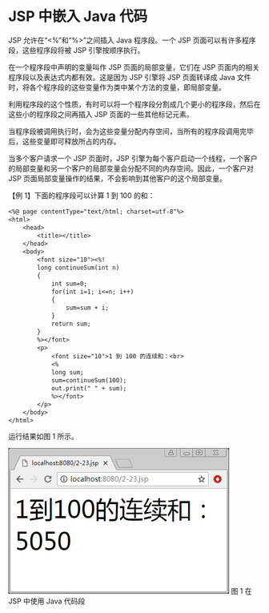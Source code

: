 # JSP 中嵌入 Java 代码

JSP 允许在“<%”和“%>”之间插入 Java 程序段。一个 JSP 页面可以有许多程序段，这些程序段将被 JSP 引擎按顺序执行。

在一个程序段中声明的变量叫作 JSP 页面的局部变量，它们在 JSP 页面内的相关程序段以及表达式内都有效。这是因为 JSP 引擎将 JSP 页面转译成 Java 文件时，将各个程序段的这些变量作为类中某个方法的变量，即局部变量。

利用程序段的这个性质，有时可以将一个程序段分割成几个更小的程序段，然后在这些小的程序段之间再插入 JSP 页面的一些其他标记元素。

当程序段被调用执行时，会为这些变量分配内存空间，当所有的程序段调用完毕后，这些变量即可释放所占的内存。

当多个客户请求一个 JSP 页面时，JSP 引擎为每个客户启动一个线程，一个客户的局部变量和另一个客户的局部变量会分配不同的内存空间。因此，一个客户对 JSP 页面局部变量操作的结果，不会影响到其他客户的这个局部变量。

【例 1】下面的程序段可以计算 1 到 100 的和：

```
<%@ page contentType="text/html; charset=utf-8"%>
<html>
    <head>
        <title></title>
    </head>
    <body>
        <font size="10"><%!
        long continueSum(int n)
        {
            int sum=0;
            for(int i=1; i<=n; i++)
            {
                sum=sum + i;
            }
            return sum;
        }
        %></font>
        <p>
            <font size="10">1 到 100 的连续和：<br>
            <%
            long sum;
            sum=continueSum(100);
            out.print(" " + sum);
            %></font>
        </p>
    </body>
</html>
```

运行结果如图 1 所示。

![在 JSP 中使用 Java 代码段](img/6a231eae125225a1f037110012146237.jpg)
图 1 在 JSP 中使用 Java 代码段